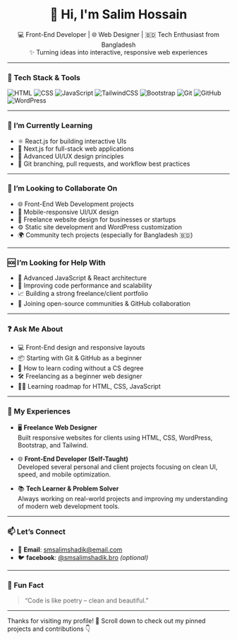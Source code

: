 <h1 align="center">👋 Hi, I'm Salim Hossain</h1>
<p align="center">
  💻 Front-End Developer | 🌐 Web Designer | 🇧🇩 Tech Enthusiast from Bangladesh  
  <br/>✨ Turning ideas into interactive, responsive web experiences
</p>

---

### 🧰 Tech Stack & Tools

![HTML](https://img.shields.io/badge/-HTML5-E34F26?style=flat&logo=html5&logoColor=fff)
![CSS](https://img.shields.io/badge/-CSS3-1572B6?style=flat&logo=css3)
![JavaScript](https://img.shields.io/badge/-JavaScript-F7DF1E?style=flat&logo=javascript&logoColor=000)
![TailwindCSS](https://img.shields.io/badge/-TailwindCSS-38B2AC?style=flat&logo=tailwind-css)
![Bootstrap](https://img.shields.io/badge/-Bootstrap-7952B3?style=flat&logo=bootstrap)
![Git](https://img.shields.io/badge/-Git-F05032?style=flat&logo=git)
![GitHub](https://img.shields.io/badge/-GitHub-181717?style=flat&logo=github)
![WordPress](https://img.shields.io/badge/-WordPress-21759B?style=flat&logo=wordpress)

---

### 🌱 I’m Currently Learning

- ⚛️ React.js for building interactive UIs  
- 🧩 Next.js for full-stack web applications  
- 🎨 Advanced UI/UX design principles  
- 🔄 Git branching, pull requests, and workflow best practices

---

### 🤝 I’m Looking to Collaborate On

- 🌐 Front-End Web Development projects  
- 📱 Mobile-responsive UI/UX design  
- 💼 Freelance website design for businesses or startups  
- ⚙️ Static site development and WordPress customization  
- 🌍 Community tech projects (especially for Bangladesh 🇧🇩)

---

### 🆘 I’m Looking for Help With

- 🧠 Advanced JavaScript & React architecture  
- 🔧 Improving code performance and scalability  
- 📈 Building a strong freelance/client portfolio  
- 💬 Joining open-source communities & GitHub collaboration

---

### ❓ Ask Me About

- 💻 Front-End design and responsive layouts  
- 📦 Starting with Git & GitHub as a beginner  
- 🚀 How to learn coding without a CS degree  
- 🛠 Freelancing as a beginner web designer  
- 🧑‍🎓 Learning roadmap for HTML, CSS, JavaScript

---

### 💼 My Experiences

- 🖥️ **Freelance Web Designer**  
  Built responsive websites for clients using HTML, CSS, WordPress, Bootstrap, and Tailwind.

- 🌐 **Front-End Developer (Self-Taught)**  
  Developed several personal and client projects focusing on clean UI, speed, and mobile optimization.

- 📚 **Tech Learner & Problem Solver**  
  Always working on real-world projects and improving my understanding of modern web development tools.

---

### 📫 Let’s Connect

- 📧 **Email**: smsalimshadik@email.com  
- 🐦 **facebook**: [@smsalimshadik.bro](https://www.facebook.com/smsalimshadik.bro) *(optional)*

---

### 🧠 Fun Fact

> “Code is like poetry – clean and beautiful.”

---

Thanks for visiting my profile! 🌟 Scroll down to check out my pinned projects and contributions 👇

